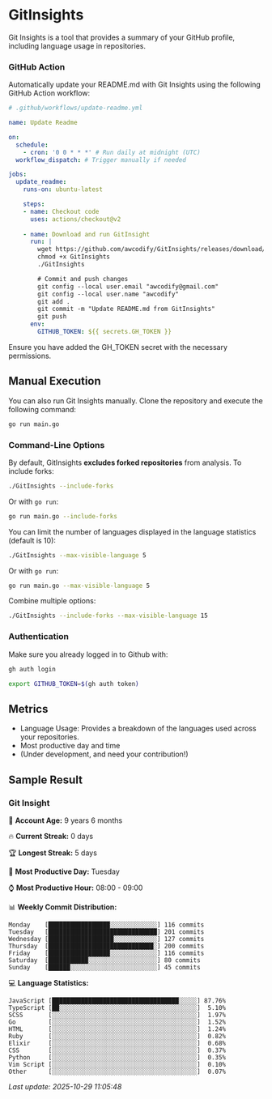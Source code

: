 # GitInsights

Git Insights is a tool that provides a summary of your GitHub profile, including language usage in repositories.


### GitHub Action

Automatically update your README.md with Git Insights using the following GitHub Action workflow:

```yaml
# .github/workflows/update-readme.yml

name: Update Readme

on:
  schedule:
    - cron: '0 0 * * *' # Run daily at midnight (UTC)
  workflow_dispatch: # Trigger manually if needed

jobs:
  update_readme:
    runs-on: ubuntu-latest

    steps:
    - name: Checkout code
      uses: actions/checkout@v2
      
    - name: Download and run GitInsight
      run: |
        wget https://github.com/awcodify/GitInsights/releases/download/v0.1.0/GitInsights -O GitInsights
        chmod +x GitInsights
        ./GitInsights

        # Commit and push changes
        git config --local user.email "awcodify@gmail.com"
        git config --local user.name "awcodify"
        git add .
        git commit -m "Update README.md from GitInsights"
        git push
      env:
        GITHUB_TOKEN: ${{ secrets.GH_TOKEN }}

```
Ensure you have added the GH_TOKEN secret with the necessary permissions.

## Manual Execution
You can also run Git Insights manually. Clone the repository and execute the following command:

```bash
go run main.go
```

### Command-Line Options

By default, GitInsights **excludes forked repositories** from analysis. To include forks:

```bash
./GitInsights --include-forks
```

Or with `go run`:
```bash
go run main.go --include-forks
```

You can limit the number of languages displayed in the language statistics (default is 10):

```bash
./GitInsights --max-visible-language 5
```

Or with `go run`:
```bash
go run main.go --max-visible-language 5
```

Combine multiple options:
```bash
./GitInsights --include-forks --max-visible-language 15
```

### Authentication

Make sure you already logged in to Github with:
```bash
gh auth login

export GITHUB_TOKEN=$(gh auth token)
```
## Metrics

* Language Usage: Provides a breakdown of the languages used across your repositories.
* Most productive day and time
* (Under development, and need your contribution!)

## Sample Result

<!--START_SECTION:GitInsights-->
### Git Insight

👤 **Account Age:** 9 years 6 months

🔥 **Current Streak:** 0 days

🏆 **Longest Streak:** 5 days

📅 **Most Productive Day:** Tuesday

⌚️ **Most Productive Hour:** 08:00 - 09:00

📊 **Weekly Commit Distribution:**
```
Monday    [█████████████████░░░░░░░░░░░░░] 116 commits
Tuesday   [██████████████████████████████] 201 commits
Wednesday [██████████████████░░░░░░░░░░░░] 127 commits
Thursday  [█████████████████████████████░] 200 commits
Friday    [█████████████████░░░░░░░░░░░░░] 116 commits
Saturday  [███████████░░░░░░░░░░░░░░░░░░░] 80 commits
Sunday    [██████░░░░░░░░░░░░░░░░░░░░░░░░] 45 commits
```

💻 **Language Statistics:**
```
JavaScript [███████████████████████████████████░░░░░] 87.76%
TypeScript [██░░░░░░░░░░░░░░░░░░░░░░░░░░░░░░░░░░░░░░]  5.10%
SCSS       [░░░░░░░░░░░░░░░░░░░░░░░░░░░░░░░░░░░░░░░░]  1.97%
Go         [░░░░░░░░░░░░░░░░░░░░░░░░░░░░░░░░░░░░░░░░]  1.52%
HTML       [░░░░░░░░░░░░░░░░░░░░░░░░░░░░░░░░░░░░░░░░]  1.24%
Ruby       [░░░░░░░░░░░░░░░░░░░░░░░░░░░░░░░░░░░░░░░░]  0.82%
Elixir     [░░░░░░░░░░░░░░░░░░░░░░░░░░░░░░░░░░░░░░░░]  0.68%
CSS        [░░░░░░░░░░░░░░░░░░░░░░░░░░░░░░░░░░░░░░░░]  0.37%
Python     [░░░░░░░░░░░░░░░░░░░░░░░░░░░░░░░░░░░░░░░░]  0.35%
Vim Script [░░░░░░░░░░░░░░░░░░░░░░░░░░░░░░░░░░░░░░░░]  0.10%
Other      [░░░░░░░░░░░░░░░░░░░░░░░░░░░░░░░░░░░░░░░░]  0.07%
```

 _Last update: 2025-10-29 11:05:48_
<!--END_SECTION:GitInsights-->